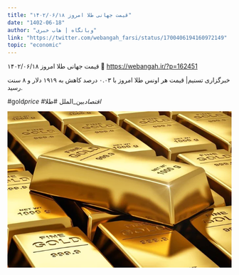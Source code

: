```yaml
---
title: "قیمت جهانی طلا امروز ۱۴۰۲/۰۶/۱۸"
date: "1402-06-18"
author: "وبانگاه | هاب خبری"
link: "https://twitter.com/webangah_farsi/status/1700406194160972149"
topic: "economic"
---
```


قیمت جهانی طلا امروز ۱۴۰۲/۰۶/۱۸
🔗 https://webangah.ir/?p=162451

خبرگزاری تسنیم| قیمت هر اونس طلا امروز با ۰.۰۳ درصد کاهش به ۱۹۱۹ دلار و ۸ سنت رسید.

#gold*price #اقتصاد*بین_الملل #طلا

![قیمت جهانی طلا امروز ۱۴۰۲/۰۶/۱۸](./Gheymat-Jahani-Tala-18-06-1402.webp)

